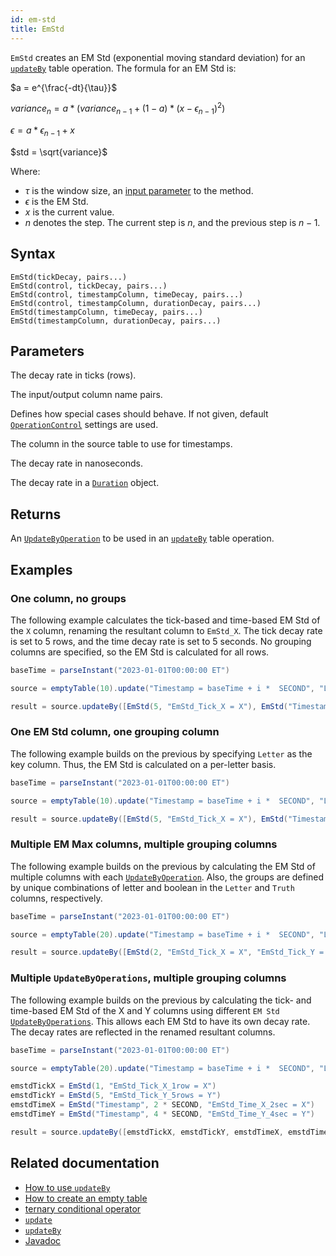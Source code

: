 ```yaml
---
id: em-std
title: EmStd
---
```


`EmStd` creates an EM Std (exponential moving standard deviation) for an [`updateBy`](./updateBy.md) table operation. The formula for an EM Std is:

$a = e^{\frac{-dt}{\tau}}$

$variance_{n} = a * (variance_{n-1} + (1 - a) * (x - \epsilon_{n-1})^2)$

$\epsilon = a * \epsilon_{n-1} + x$

$std = \sqrt{variance}$

Where:

- $\tau$ is the window size, an [input parameter](#parameters) to the method.
- $\epsilon$ is the EM Std.
- $x$ is the current value.
- $n$ denotes the step. The current step is $n$, and the previous step is $n - 1$.

## Syntax

```
EmStd(tickDecay, pairs...)
EmStd(control, tickDecay, pairs...)
EmStd(control, timestampColumn, timeDecay, pairs...)
EmStd(control, timestampColumn, durationDecay, pairs...)
EmStd(timestampColumn, timeDecay, pairs...)
EmStd(timestampColumn, durationDecay, pairs...)
```

## Parameters

<ParamTable>
<Param name="tickDecay" type="double">

The decay rate in ticks (rows).

</Param>
<Param name="pairs" type="String...">

The input/output column name pairs.

</Param>
<Param name="control" type="OperationControl">

Defines how special cases should behave. If not given, default [`OperationControl`](./OperationControl.md) settings are used.

</Param>
<Param name="timestampColumn" type="String">

The column in the source table to use for timestamps.

</Param>
<Param name="timeDecay" type="long">

The decay rate in nanoseconds.

</Param>
<Param name="durationDecay" type="Duration">

The decay rate in a [`Duration`](https://docs.oracle.com/en/java/javase/17/docs/api/java.base/java/time/Duration.html) object.

</Param>
</ParamTable>

## Returns

An [`UpdateByOperation`](./updateBy.md#parameters) to be used in an [`updateBy`](./updateBy.md) table operation.

## Examples

### One column, no groups

The following example calculates the tick-based and time-based EM Std of the `X` column, renaming the resultant column to `EmStd_X`. The tick decay rate is set to 5 rows, and the time decay rate is set to 5 seconds. No grouping columns are specified, so the EM Std is calculated for all rows.

```groovy order=source,result
baseTime = parseInstant("2023-01-01T00:00:00 ET")

source = emptyTable(10).update("Timestamp = baseTime + i *  SECOND", "Letter = (i % 2 == 0) ? `A` : `B`", "X = randomInt(0,25)")

result = source.updateBy([EmStd(5, "EmStd_Tick_X = X"), EmStd("Timestamp", 5 * SECOND, "EmStd_Time_X = X")])
```

### One EM Std column, one grouping column

The following example builds on the previous by specifying `Letter` as the key column. Thus, the EM Std is calculated on a per-letter basis.

```groovy order=source,result
baseTime = parseInstant("2023-01-01T00:00:00 ET")

source = emptyTable(10).update("Timestamp = baseTime + i *  SECOND", "Letter = (i % 2 == 0) ? `A` : `B`", "X = randomInt(0,25)")

result = source.updateBy([EmStd(5, "EmStd_Tick_X = X"), EmStd("Timestamp", 5 * SECOND, "EmStd_Time_X = X")], "Letter")
```

### Multiple EM Max columns, multiple grouping columns

The following example builds on the previous by calculating the EM Std of multiple columns with each [`UpdateByOperation`](./updateBy.md#parameters). Also, the groups are defined by unique combinations of letter and boolean in the `Letter` and `Truth` columns, respectively.

```groovy order=source,result
baseTime = parseInstant("2023-01-01T00:00:00 ET")

source = emptyTable(20).update("Timestamp = baseTime + i *  SECOND", "Letter = (i % 2 == 0) ? `A` : `B`", "Truth = randomBool()", "X = randomInt(0, 25)", "Y = randomInt(0, 25)")

result = source.updateBy([EmStd(2, "EmStd_Tick_X = X", "EmStd_Tick_Y = Y"), EmStd("Timestamp", 3 * SECOND, "EmStd_Time_X = X", "EmStd_Time_Y = Y")], "Letter", "Truth")
```

### Multiple `UpdateByOperations`, multiple grouping columns

The following example builds on the previous by calculating the tick- and time-based EM Std of the X and Y columns using different `EM Std` [`UpdateByOperations`](./updateBy.md#parameters). This allows each EM Std to have its own decay rate. The decay rates are reflected in the renamed resultant columns.

```groovy order=source,result
baseTime = parseInstant("2023-01-01T00:00:00 ET")

source = emptyTable(20).update("Timestamp = baseTime + i *  SECOND", "Letter = (i % 2 == 0) ? `A` : `B`", "Truth = randomBool()", "X = randomInt(0, 25)", "Y = randomInt(0, 25)")

emstdTickX = EmStd(1, "EmStd_Tick_X_1row = X")
emstdTickY = EmStd(5, "EmStd_Tick_Y_5rows = Y")
emstdTimeX = EmStd("Timestamp", 2 * SECOND, "EmStd_Time_X_2sec = X")
emstdTimeY = EmStd("Timestamp", 4 * SECOND, "EmStd_Time_Y_4sec = Y")

result = source.updateBy([emstdTickX, emstdTickY, emstdTimeX, emstdTimeY], "Letter", "Truth")
```

## Related documentation

- [How to use `updateBy`](../../../how-to-guides/use-update-by.md)
- [How to create an empty table](../../../how-to-guides/empty-table.md)
- [ternary conditional operator](../../query-language/control-flow/ternary-if.md)
- [`update`](../select/update.md)
- [`updateBy`](./updateBy.md)
- [Javadoc](<https://deephaven.io/core/javadoc/io/deephaven/api/updateby/UpdateByOperation.html#EmStd(long,java.lang.String...)>)

